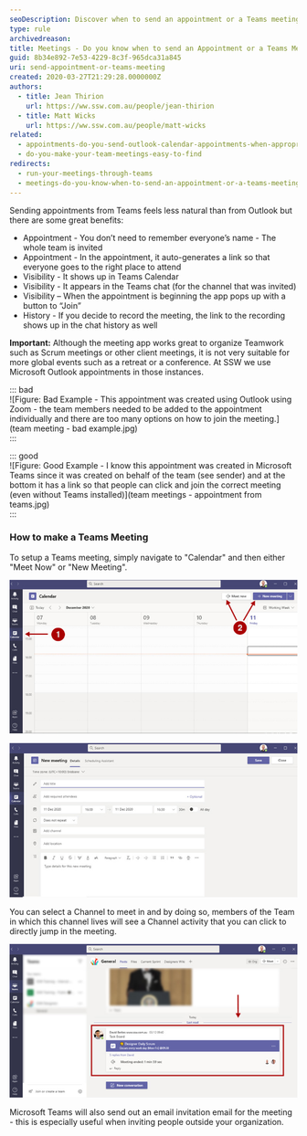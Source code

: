 ```yaml
---
seoDescription: Discover when to send an appointment or a Teams meeting and streamline your team's workflow with Microsoft Outlook and Teams integration.
type: rule
archivedreason:
title: Meetings - Do you know when to send an Appointment or a Teams Meeting?
guid: 8b34e892-7e53-4229-8c3f-965dca31a845
uri: send-appointment-or-teams-meeting
created: 2020-03-27T21:29:28.0000000Z
authors:
  - title: Jean Thirion
    url: https://ww.ssw.com.au/people/jean-thirion
  - title: Matt Wicks
    url: https://ww.ssw.com.au/people/matt-wicks
related:
  - appointments-do-you-send-outlook-calendar-appointments-when-appropriate
  - do-you-make-your-team-meetings-easy-to-find
redirects:
  - run-your-meetings-through-teams
  - meetings-do-you-know-when-to-send-an-appointment-or-a-teams-meeting
---
```


Sending appointments from Teams feels less natural than from Outlook but there are some great benefits:

- Appointment - You don’t need to remember everyone’s name - The whole team is invited
- Appointment - In the appointment, it auto-generates a link so that everyone goes to the right place to attend
- Visibility - It shows up in Teams Calendar
- Visibility - It appears in the Teams chat (for the channel that was invited)
- Visibility – When the appointment is beginning the app pops up with a button to “Join”
- History - If you decide to record the meeting, the link to the recording shows up in the chat history as well

**Important:** Although the meeting app works great to organize Teamwork such as Scrum meetings or other client meetings, it is not very suitable for more global events such as a retreat or a conference. At SSW we use Microsoft Outlook appointments in those instances.

::: bad  
![Figure: Bad Example - This appointment was created using Outlook using Zoom - the team members needed to be added to the appointment individually and there are too many options on how to join the meeting.](team meeting - bad example.jpg)  
:::

::: good  
![Figure: Good Example - I know this appointment was created in Microsoft Teams since it was created on behalf of the team (see sender) and at the bottom it has a link so that people can click and join the correct meeting (even without Teams installed)](team meetings - appointment from teams.jpg)  
:::

<!--endintro-->

### How to make a Teams Meeting

To setup a Teams meeting, simply navigate to "Calendar" and then either "Meet Now" or "New Meeting".

![Figure: Creating a new meeting](creating-new-meeting.jpg)

![Figure: Meeting options](meetings-options.jpg)

You can select a Channel to meet in and by doing so, members of the Team in which this channel lives will see a Channel activity that you can click to directly jump in the meeting.

![Figure: meeting channel activity](meeting-channel-activity.jpg)

Microsoft Teams will also send out an email invitation email for the meeting - this is especially useful when inviting people outside your organization.
